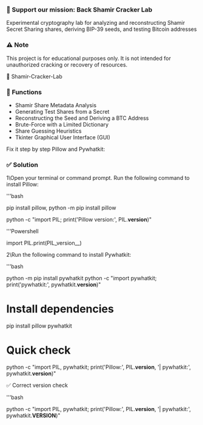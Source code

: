 ### 💚 Support our mission: Back Shamir Cracker Lab

Experimental cryptography lab for analyzing and reconstructing Shamir Secret Sharing shares, 
deriving BIP-39 seeds, and testing Bitcoin addresses

### ⚠️ Note

This project is for educational purposes only. It is not intended for unauthorized cracking or recovery of resources.

🔐 Shamir-Cracker-Lab


### 🧠 Functions

- Shamir Share Metadata Analysis
- Generating Test Shares from a Secret
- Reconstructing the Seed and Deriving a BTC Address
- Brute-Force with a Limited Dictionary
- Share Guessing Heuristics
- Tkinter Graphical User Interface (GUI)

Fix it step by step Pillow and Pywhatkit:

### ✅ Solution

1\Open your terminal or command prompt.
Run the following command to install Pillow:

'''bash

pip install pillow, python -m pip install pillow

python -c "import PIL; print('Pillow version:', PIL.__version__)"

'''Powershell

import PIL.print(PIL_version__)

2\Run the following command to install Pywhatkit:

'''bash

python -m pip install pywhatkit
python -c "import pywhatkit; print('pywhatkit:', pywhatkit.__version__)"

# Install dependencies
pip install pillow pywhatkit

# Quick check
python -c "import PIL, pywhatkit; print('Pillow:', PIL.__version__, '| pywhatkit:', pywhatkit.__version__)"

✅ Correct version check

'''bash

python -c "import PIL, pywhatkit; print('Pillow:', PIL.__version__, '| pywhatkit:', pywhatkit.__VERSION__)"




